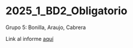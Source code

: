 # 2025_1_BD2_Obligatorio

Grupo 5: Bonilla, Araujo, Cabrera

Link al informe [aquí](https://docs.google.com/document/d/1_E2cQOXrPmttcPTCjF_R5iAYqrnf_vXnKAsdBzgbgSQ/edit?usp=sharing)
